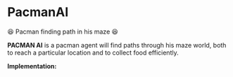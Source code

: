 # PacmanAI
😆 Pacman finding path in his maze 😆

**PACMAN AI** is a pacman agent will find paths through his maze world, both to reach a particular location and to collect food efficiently. 

**Implementation:** 

